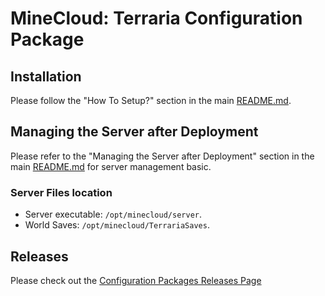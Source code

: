 # MineCloud: Terraria Configuration Package

## Installation
Please follow the "How To Setup?" section in the main [README.md](../../README.md#how-to-setup). 

## Managing the Server after Deployment
Please refer to the "Managing the Server after Deployment" section in the main [README.md](../../README.md#managing-the-server-after-deployment) for server management basic.  

### Server Files location
 - Server executable:  `/opt/minecloud/server`.
 - World Saves: `/opt/minecloud/TerrariaSaves`.

 ## Releases
Please check out the [Configuration Packages Releases Page](../RELEASES.md)